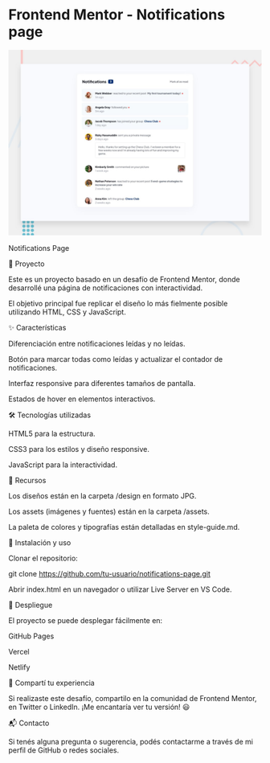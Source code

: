 # Frontend Mentor - Notifications page

![Design preview for the Notifications page coding challenge](./design/desktop-preview.jpg)

Notifications Page



🚀 Proyecto

Este es un proyecto basado en un desafío de Frontend Mentor, donde desarrollé una página de notificaciones con interactividad.

El objetivo principal fue replicar el diseño lo más fielmente posible utilizando HTML, CSS y JavaScript.

✨ Características

Diferenciación entre notificaciones leídas y no leídas.

Botón para marcar todas como leídas y actualizar el contador de notificaciones.

Interfaz responsive para diferentes tamaños de pantalla.

Estados de hover en elementos interactivos.

🛠 Tecnologías utilizadas

HTML5 para la estructura.

CSS3 para los estilos y diseño responsive.

JavaScript para la interactividad.

📂 Recursos

Los diseños están en la carpeta /design en formato JPG.

Los assets (imágenes y fuentes) están en la carpeta /assets.

La paleta de colores y tipografías están detalladas en style-guide.md.

📌 Instalación y uso

Clonar el repositorio:

git clone https://github.com/tu-usuario/notifications-page.git

Abrir index.html en un navegador o utilizar Live Server en VS Code.

🚀 Despliegue

El proyecto se puede desplegar fácilmente en:

GitHub Pages

Vercel

Netlify

📢 Compartí tu experiencia

Si realizaste este desafío, compartilo en la comunidad de Frontend Mentor, en Twitter o LinkedIn. ¡Me encantaría ver tu versión! 😃

📬 Contacto

Si tenés alguna pregunta o sugerencia, podés contactarme a través de mi perfil de GitHub o redes sociales.
